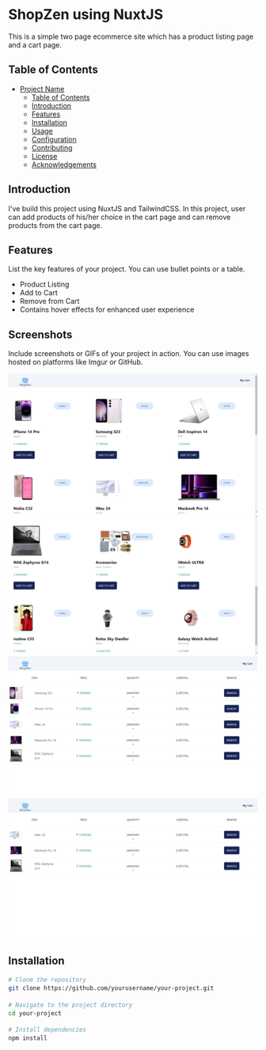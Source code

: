 # ShopZen using NuxtJS

This is a simple two page ecommerce site which has a product listing page and a cart page.

## Table of Contents

- [Project Name](#ShopZen-using-NuxtJS)
  - [Table of Contents](#table-of-contents)
  - [Introduction](#introduction)
  - [Features](#features)
  - [Installation](#installation)
  - [Usage](#usage)
  - [Configuration](#configuration)
  - [Contributing](#contributing)
  - [License](#license)
  - [Acknowledgements](#acknowledgements)

## Introduction

I've build this project using NuxtJS and TailwindCSS. In this project, user can add products of his/her choice in the cart page and can remove products from the cart page.

## Features

List the key features of your project. You can use bullet points or a table.

- Product Listing
- Add to Cart
- Remove from Cart
- Contains hover effects for enhanced user experience

## Screenshots

Include screenshots or GIFs of your project in action. You can use images hosted on platforms like Imgur or GitHub.

![Screenshot 1](screenshots/screenshot1.png)
![Screenshot 2](screenshots/screenshot2.png)
![Screenshot 3](screenshots/screenshot3.png)
![Screenshot 4](screenshots/screenshot4.png)

## Installation

```bash
# Clone the repository
git clone https://github.com/yourusername/your-project.git

# Navigate to the project directory
cd your-project

# Install dependencies
npm install
```
